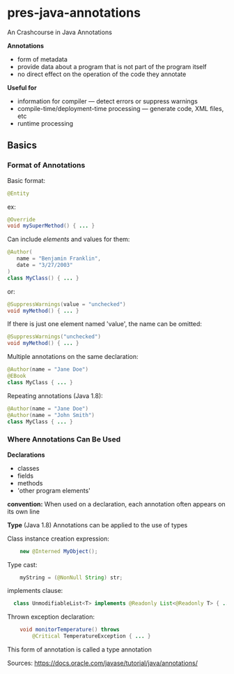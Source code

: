 # pres-java-annotations
An Crashcourse in Java Annotations

**Annotations**
- form of metadata
- provide data about a program that is not part of the program itself
- no direct effect on the operation of the code they annotate

**Useful for**
- information for compiler — detect errors or suppress warnings
- compile-time/deployment-time processing — generate code, XML files, etc
- runtime processing

## Basics

### Format of Annotations
Basic format:
```java
@Entity
```

ex:
```java
@Override
void mySuperMethod() { ... }
```

Can include *elements* and values for them:
```java
@Author(
   name = "Benjamin Franklin",
   date = "3/27/2003"
)
class MyClass() { ... }
```

or:

```java
@SuppressWarnings(value = "unchecked")
void myMethod() { ... }
```

If there is just one element named 'value', the name can be omitted:
```java
@SuppressWarnings("unchecked")
void myMethod() { ... }
```

Multiple annotations on the same declaration:

```java
@Author(name = "Jane Doe")
@EBook
class MyClass { ... }
```

Repeating annotations (Java 1.8):
```java
@Author(name = "Jane Doe")
@Author(name = "John Smith")
class MyClass { ... }
```

### Where Annotations Can Be Used

**Declarations**
- classes
- fields
- methods
- 'other program elements'

**convention:** When used on a declaration, each annotation often appears on its own line

**Type** (Java 1.8)
Annotations can be applied to the use of types

Class instance creation expression:
```java
    new @Interned MyObject();
```

Type cast:
```java
    myString = (@NonNull String) str;
```

implements clause:

```java
  class UnmodifiableList<T> implements @Readonly List<@Readonly T> { ... }
```

Thrown exception declaration:
```java
    void monitorTemperature() throws
        @Critical TemperatureException { ... }
```

This form of annotation is called a type annotation

Sources:
https://docs.oracle.com/javase/tutorial/java/annotations/
